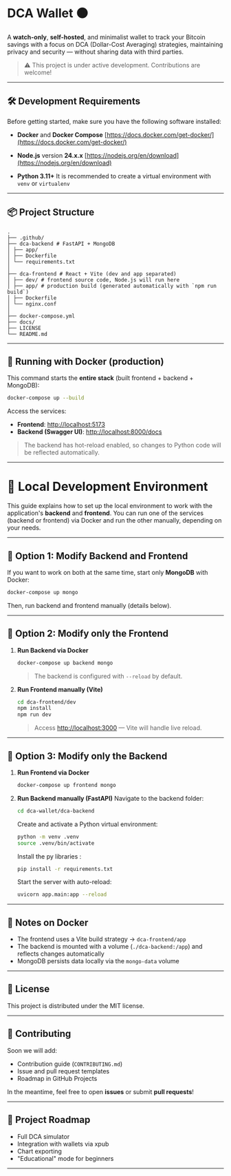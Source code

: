 # DCA Wallet 🟠

A **watch-only**, **self-hosted**, and minimalist wallet to track your Bitcoin savings with a focus on DCA (Dollar-Cost Averaging) strategies, maintaining privacy and security — without sharing data with third parties.

> ⚠️ This project is under active development. Contributions are welcome!

---

## 🛠️ Development Requirements

Before getting started, make sure you have the following software installed:

* **Docker** and **Docker Compose**
  [https://docs.docker.com/get-docker/](https://docs.docker.com/get-docker/)

* **Node.js** version **24.x.x**
  [https://nodejs.org/en/download](https://nodejs.org/en/download)

* **Python 3.11+**
  It is recommended to create a virtual environment with `venv` or `virtualenv`

---

## 📦 Project Structure

```shell
.
├── .github/
├── dca-backend # FastAPI + MongoDB
│ ├── app/
│ ├── Dockerfile
│ └── requirements.txt
│
├── dca-frontend # React + Vite (dev and app separated)
│ ├── dev/ # frontend source code, Node.js will run here
│ ├── app/ # production build (generated automatically with `npm run build`)
│ ├── Dockerfile
│ └── nginx.conf
│
├── docker-compose.yml
├── docs/
├── LICENSE
└── README.md
```

---

## 🚀 Running with Docker (production)

This command starts the **entire stack** (built frontend + backend + MongoDB):

```bash
docker-compose up --build
```

Access the services:

* **Frontend**: [http://localhost:5173](http://localhost:5173)
* **Backend (Swagger UI)**: [http://localhost:8000/docs](http://localhost:8000/docs)

> The backend has hot-reload enabled, so changes to Python code will be reflected automatically.

---

# 🧪 Local Development Environment

This guide explains how to set up the local environment to work with the application's **backend** and **frontend**. You can run one of the services (backend or frontend) via Docker and run the other manually, depending on your needs.

---

## 🚀 Option 1: Modify **Backend and Frontend**

If you want to work on both at the same time, start only **MongoDB** with Docker:

```bash
docker-compose up mongo
```

Then, run backend and frontend manually (details below).

---

## 🚀 Option 2: Modify only the **Frontend**

1. **Run Backend via Docker**

   ```bash
   docker-compose up backend mongo
   ```

   > The backend is configured with `--reload` by default.

2. **Run Frontend manually (Vite)**

   ```bash
   cd dca-frontend/dev
   npm install
   npm run dev
   ```

   > Access [http://localhost:3000](http://localhost:3000) — Vite will handle live reload.

---

## 🚀 Option 3: Modify only the **Backend**

1. **Run Frontend via Docker**

   ```bash
   docker-compose up frontend mongo
   ```

2. **Run Backend manually (FastAPI)**
   Navigate to the backend folder:

   ```bash
   cd dca-wallet/dca-backend
   ```

   Create and activate a Python virtual environment:

   ```bash
   python -m venv .venv
   source .venv/bin/activate
   ```

   Install the py libraries :

   ```bash
   pip install -r requirements.txt
   ```

   Start the server with auto-reload:

   ```bash
   uvicorn app.main:app --reload
   ```

---

## 🐳 Notes on Docker

* The frontend uses a Vite build strategy → `dca-frontend/app`
* The backend is mounted with a volume (`./dca-backend:/app`) and reflects changes automatically
* MongoDB persists data locally via the `mongo-data` volume

---

## 📄 License

This project is distributed under the MIT license.

---

## 🤝 Contributing

Soon we will add:

* Contribution guide (`CONTRIBUTING.md`)
* Issue and pull request templates
* Roadmap in GitHub Projects

In the meantime, feel free to open **issues** or submit **pull requests**!

---

## 📍 Project Roadmap

* Full DCA simulator
* Integration with wallets via xpub
* Chart exporting
* "Educational" mode for beginners

---
